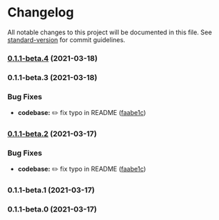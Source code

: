 # Changelog

All notable changes to this project will be documented in this file. See [standard-version](https://github.com/conventional-changelog/standard-version) for commit guidelines.

### [0.1.1-beta.4](https://github.com/DoktorDaveJoos/orgusto/compare/v0.1.1-beta.3...v0.1.1-beta.4) (2021-03-18)

### 0.1.1-beta.3 (2021-03-18)


### Bug Fixes

* **codebase:** :pencil2: fix typo in README ([faabe1c](https://github.com/DoktorDaveJoos/orgusto/commit/faabe1c4901556a5fc1a35e3533377ba43ef3f66))

### [0.1.1-beta.2](https://github.com/jsbrain/orgusto/compare/v0.1.1-beta.1...v0.1.1-beta.2) (2021-03-17)

### Bug Fixes

-   **codebase:** :pencil2: fix typo in README ([faabe1c](https://github.com/jsbrain/orgusto/commit/faabe1c4901556a5fc1a35e3533377ba43ef3f66))

### 0.1.1-beta.1 (2021-03-17)

### 0.1.1-beta.0 (2021-03-17)
